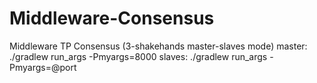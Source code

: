 # Middleware-Consensus
Middleware TP Consensus (3-shakehands master-slaves mode)
master: ./gradlew run_args -Pmyargs=8000
slaves: ./gradlew run_args -Pmyargs=@port
